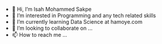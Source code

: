- 👋 Hi, I’m Isah Mohammed Sakpe
- 👀 I’m interested in Programming and any tech related skills
- 🌱 I’m currently learning Data Science at hamoye.com
- 💞️ I’m looking to collaborate on ...
- 📫 How to reach me ...

<!---
sakpe4/sakpe4 is a ✨ special ✨ repository because its `README.md` (this file) appears on your GitHub profile.
You can click the Preview link to take a look at your changes.
--->
